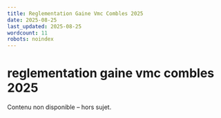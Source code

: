 ```yaml
---
title: Reglementation Gaine Vmc Combles 2025
date: 2025-08-25
last_updated: 2025-08-25
wordcount: 11
robots: noindex
---
```


# reglementation gaine vmc combles 2025

Contenu non disponible – hors sujet.